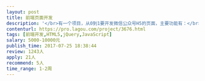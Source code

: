 ```yaml
---                
layout: post       
title: 前端页面开发           
description: '</br>有一个项目，从0到1要开发微信公众号H5的页面，主要功能有：</br></br>1.登录注册</br>2.简易社区</br>3.投资平台</br>4.个人中心</br>5.简单的课程</br></br>希望找1个有经验、责任心、做事情快的前端，来帮我们开发。</br>'     
contenturl: https://pro.lagou.com/project/3676.html      
tags: [前端开发,HTML5,jQuery,JavaScript]            
salary: 5000-10000元          
publish_time: 2017-07-25 18:38:44         
review: 1243人                   
apply: 21人                   
recommend: 5人                   
time_range: 1-2周              
---                 
```


